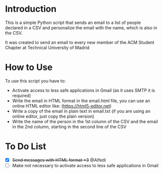 # Introduction
This is a simple Python script that sends an email to a list of people declared in a CSV and personalize the email with the name, which is also in the CSV.

It was created to send an email to every new member of the ACM Student Chapter at Technical University of Madrid

# How to Use
To use this script you have to:
  * Activate access to less safe applications in Gmail (as it uses SMTP it is required)
  * Write the email in HTML format in the email.html file, you can use an online HTML editor like: (https://html5-editor.net)
  * Write a copy of the email in plain text in email.txt (if you are using an online editor, just copy the plain version)
  * Write the name of the person in the 1st column of the CSV and the email in the 2nd column, starting in the second line of the CSV

# To Do List
- [X] ~~Send messages with HTML format <3~~ @Alfedi
- [ ] Make not necessary to activate access to less safe applications in Gmail
